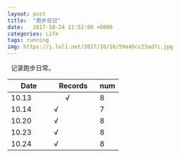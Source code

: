 ```yaml
---
layout: post
title:  "跑步日记"
date:   2017-10-24 21:52:09 +0800
categories: Life
tags: running
img: https://i.loli.net/2017/10/16/59e46cc23ad7c.jpg
---
```

 
记录跑步日常。  
  
  
| Date          | Records       |num    |
| ------------- |-------------  | ----- |
| 10.13         |       √             | 8     |
| 10.14         |          √             | 7     |
| 10.20         |          √             | 8     |
| 10.23         |          √             | 8     |
| 10.24         |          √             | 8     |

